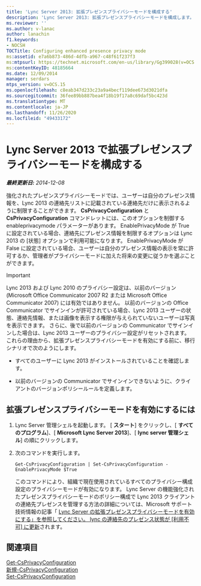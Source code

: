 ```yaml
---
title: 'Lync Server 2013: 拡張プレゼンスプライバシーモードを構成する'
description: 'Lync Server 2013: 拡張プレゼンスプライバシーモードを構成します。'
ms.reviewer: ''
ms.author: v-lanac
author: lanachin
f1.keywords:
- NOCSH
TOCTitle: Configuring enhanced presence privacy mode
ms:assetid: e7a6b873-486d-4dfb-a967-c48f61f237f3
ms:mtpsurl: https://technet.microsoft.com/en-us/library/Gg399028(v=OCS.15)
ms:contentKeyID: 48185664
ms.date: 12/09/2014
manager: serdars
mtps_version: v=OCS.15
ms.openlocfilehash: c8eab347d233c23a9a4becf119dee673d3021dfa
ms.sourcegitcommit: 36fee89bb887bea4f18b19f17a8c69daf5bc423d
ms.translationtype: MT
ms.contentlocale: ja-JP
ms.lasthandoff: 11/26/2020
ms.locfileid: "49433172"
---
```

# <a name="configuring-enhanced-presence-privacy-mode-in-lync-server-2013"></a>Lync Server 2013 で拡張プレゼンスプライバシーモードを構成する

<div data-xmlns="http://www.w3.org/1999/xhtml">

<div class="topic" data-xmlns="http://www.w3.org/1999/xhtml" data-msxsl="urn:schemas-microsoft-com:xslt" data-cs="https://msdn.microsoft.com/">

<div data-asp="https://msdn2.microsoft.com/asp">



</div>

<div id="mainSection">

<div id="mainBody">

<span> </span>

_**最終更新日:** 2014-12-08_

強化されたプレゼンスプライバシーモードでは、ユーザーは自分のプレゼンス情報を、Lync 2013 の連絡先リストに記載されている連絡先だけに表示されるように制限することができます。 **CsPrivacyConfiguration** と **CsPrivacyConfiguration** コマンドレットには、このオプションを制御する enableprivacymode パラメーターがあります。 EnablePrivacyMode が True に設定されている場合、連絡先にプレゼンス情報を制限するオプションは Lync 2013 の [状態] オプションで利用可能になります。 EnablePrivacyMode が False に設定されている場合、ユーザーは自分のプレゼンス情報の表示を常に許可するか、管理者がプライバシーモードに加えた将来の変更に従うかを選ぶことができます。

<div>


> [!IMPORTANT]  
> Lync 2013 および Lync 2010 のプライバシー設定は、以前のバージョン (Microsoft Office Communicator 2007 R2 または Microsoft Office Communicator 2007) には有効ではありません。 以前のバージョンの Office Communicator でサインインが許可されている場合、Lync 2013 ユーザーの状態、連絡先情報、または画像を表示する権限が与えられていないユーザーは写真を表示できます。 さらに、後で以前のバージョンの Communicator でサインインした場合は、Lync 2013 ユーザーのプライバシー設定がリセットされます。<BR>これらの理由から、拡張プレゼンスプライバシーモードを有効にする前に、移行シナリオで次のようにします。 
> <UL>
> <LI>
> <P>すべてのユーザーに Lync 2013 がインストールされていることを確認します。</P>
> <LI>
> <P>以前のバージョンの Communicator でサインインできないように、クライアントのバージョンポリシールールを定義します。</P></LI></UL>



</div>

<div>

## <a name="to-enable-enhanced-presence-privacy-mode"></a>拡張プレゼンスプライバシーモードを有効にするには

1.  Lync Server 管理シェルを起動します。 [ **スタート**] をクリックし、[ **すべてのプログラム**]、[ **Microsoft Lync Server 2013**]、[ **lync server 管理シェル**] の順にクリックします。

2.  次のコマンドを実行します。
    
        Get-CsPrivacyConfiguration | Set-CsPrivacyConfiguration -EnablePrivacyMode $True
    
    このコマンドにより、組織で現在使用されているすべてのプライバシー構成設定のプライバシーモードが有効になります。 Lync Server の機能強化されたプレゼンスプライバシーモードのポリシー構成で Lync 2013 クライアントの連絡先プレゼンスを管理する方法の詳細については、Microsoft サポート技術情報の記事「 [Lync Server の拡張プレゼンスプライバシーモードを有効にする」を参照してください。 lync の連絡先のプレゼンス状態が [利用不可] に更新](https://support.microsoft.com/kb/3020057)されます。

</div>

<div>

## <a name="see-also"></a>関連項目


[Get-CsPrivacyConfiguration](https://docs.microsoft.com/powershell/module/skype/Get-CsPrivacyConfiguration)  
[新規-CsPrivacyConfiguration](https://docs.microsoft.com/powershell/module/skype/New-CsPrivacyConfiguration)  
[Set-CsPrivacyConfiguration](https://docs.microsoft.com/powershell/module/skype/Set-CsPrivacyConfiguration)  
  

</div>

</div>

<span> </span>

</div>

</div>

</div>

